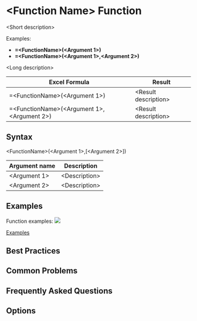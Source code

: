 # \<Function Name\> Function
\<Short description\>

Examples:

* **=\<FunctionName\>(<Argument 1>)**
* **=\<FunctionName\>(<Argument 1>,<Argument 2>)**

\<Long description\>

| Excel Formula                                | Result                 |
| -------------------------------------------- | ---------------------- |
| =\<FunctionName\>(<Argument 1>)              | \<Result description\> |
| =\<FunctionName\>(<Argument 1>,<Argument 2>) | \<Result description\> |



## Syntax

\<FunctionName\>(<Argument 1>,[<Argument 2>])

| Argument name | Description     |
| ------------- | --------------- |
| <Argument 1>  | \<Description\> |
| <Argument 2>  | \<Description\> |



## Examples

Function examples:
<img src="Images/FunctionName.md - FunctionName Examples.png" />

<a href="Attachment/<FunctionName> Examples.xlsx"><FunctionName> Examples</a>



## Best Practices



## Common Problems



## Frequently Asked Questions



## Options


